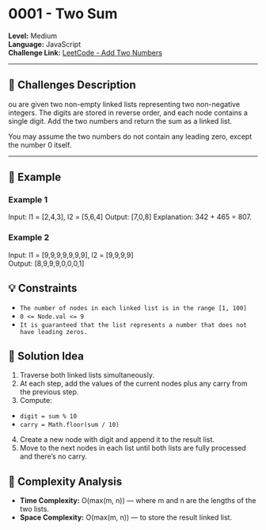 # 0001 - Two Sum

**Level:** Medium  
**Language:** JavaScript  
**Challenge Link:** [LeetCode - Add Two Numbers](https://leetcode.com/problems/add-two-numbers/)

---

## 📝 Challenges Description

ou are given two non-empty linked lists representing two non-negative integers.
The digits are stored in reverse order, and each node contains a single digit.
Add the two numbers and return the sum as a linked list.

You may assume the two numbers do not contain any leading zero, except the number 0 itself.

---

## 📌 Example

### Example 1

Input: l1 = [2,4,3], l2 = [5,6,4]
Output: [7,0,8]
Explanation: 342 + 465 = 807.

### Example 2

Input: l1 = [9,9,9,9,9,9,9], l2 = [9,9,9,9]  
Output: [8,9,9,9,0,0,0,1]

## 💡 Constraints

- `The number of nodes in each linked list is in the range [1, 100]`
- `0 <= Node.val <= 9`
- `It is guaranteed that the list represents a number that does not have leading zeros.`

## 🚀 Solution Idea

1. Traverse both linked lists simultaneously.
2. At each step, add the values of the current nodes plus any carry from the previous step.
3. Compute:

- `digit = sum % 10`
- `carry = Math.floor(sum / 10)`

4. Create a new node with digit and append it to the result list.
5. Move to the next nodes in each list until both lists are fully processed and there’s no carry.

## 🧩 Complexity Analysis

- **Time Complexity:** O(max(m, n)) — where m and n are the lengths of the two lists.
- **Space Complexity:** O(max(m, n)) — to store the result linked list.
